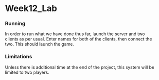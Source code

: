 # Week12_Lab
### Running
In order to run what we have done thus far, launch the server and two clients as
per usual. Enter names for both of the clients, then connect the two. This should
launch the game.

### Limitations
Unless there is additional time at the end of the project, this system will be limited
to two players.
